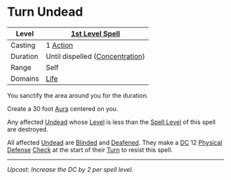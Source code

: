 # Turn Undead

| Level    | [1st Level Spell](1st%20Level%20Spells.md)                            |
| -------- | --------------------------------------------------------------------- |
| Casting  | 1 [Action](../../../../Game%20Procedures/Core%20Procedures/Action.md) |
| Duration | Until dispelled ([Concentration](../../Concentration.md))             |
| Range    | Self                                                                  |
| Domains  | [Life](../../Spell%20Domains/Life.md)                                 |

You sanctify the area around you for the duration.

Create a 30 foot [Aura](../../Areas%20of%20Effect/Aura.md) centered on you.

Any affected [Undead](../../../../Resources%20for%20GMs/Creatures/Creature%20Types/Undead.md) whose [Level](../../../../Player%20Characters/Derived%20Statistics/Level.md) is less than the [Spell Level](../../Spell%20Level.md) of this spell are destroyed.

All affected [Undead](../../../../Resources%20for%20GMs/Creatures/Creature%20Types/Undead.md) are [Blinded](../../../../Game%20Procedures/Conditions/Blinded.md) and [Deafened](../../../../Game%20Procedures/Conditions/Deafened.md). They make a [DC](../../../../Game%20Procedures/Core%20Procedures/DC.md) 12 [Physical Defense](../../../../Player%20Characters/Derived%20Statistics/Physical%20Defense.md) [Check](../../../../Game%20Procedures/Core%20Procedures/Check.md) at the start of their [Turn](../../../../Game%20Procedures/Core%20Procedures/Turn.md) to resist this spell.

---
*Upcast: Increase the DC by 2 per spell level.*

